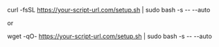 curl -fsSL https://your-script-url.com/setup.sh | sudo bash -s -- --auto

or

wget -qO- https://your-script-url.com/setup.sh | sudo bash -s -- --auto
